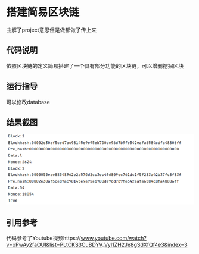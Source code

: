 # 搭建简易区块链

曲解了project意思但是做都做了传上来

## 代码说明

依照区块链的定义简易搭建了一个具有部分功能的区块链，可以增删挖掘区块

## 运行指导

可以修改database

## 结果截图

![](README.assets/QQ截图20220731135936.png)

## 引用参考

代码参考了Youtube视频https://www.youtube.com/watch?v=oPwAy2faOUI&list=PLtCKS3CuBDYV_Vyl1ZH2Je8gSdXfQf4e3&index=3